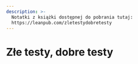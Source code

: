 ```yaml
---
description: >-
  Notatki z książki dostępnej do pobrania tutaj:
  https://leanpub.com/zletestydobretesty
---
```


# Złe testy, dobre testy

